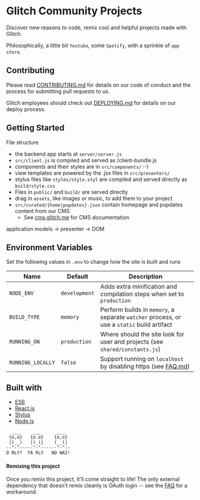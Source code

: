 # Glitch Community Projects

Discover new reasons to code, remix cool and helpful projects made with Glitch.

Philosophically, a little bit `Youtube`, some `Spotify`, with a sprinkle of `app store`.

## Contributing

Please read [CONTRIBUTING.md](https://glitch.com/edit/#!/community?path=CONTRIBUTING.md) for details on our code of conduct and the process for submitting pull requests to us.

Glitch employees should check out [DEPLOYING.md](https://glitch.com/edit/#!/community?path=DEPLOYING.md) for details on our deploy process.

## Getting Started

File structure

- the backend app starts at `server/server.js`
- `src/client.js` is compiled and served as /client-bundle.js
- components and their styles are in `src/components/` :-)
- view templates are powered by the .jsx files in `src/presenters/`
- stylus files like `styles/style.styl` are compiled and served directly as `build/style.css`
- Files in `public/` and `build/` are served directly
- drag in `assets`, like images or music, to add them to your project
- `src/curated/{home|pupdates}.json` contain homepage and pupdates content from our CMS
  - See [cms.glitch.me](https://cms.glitch.me) for CMS documentation

application models -> presenter -> DOM

## Environment Variables

Set the following values in `.env` to change how the site is built and runs

| Name              | Default       | Description                                                                                                        |
| ----------------- | ------------- | ------------------------------------------------------------------------------------------------------------------ |
| `NODE_ENV`        | `development` | Adds extra minification and compilation steps when set to `production`                                             |
| `BUILD_TYPE`      | `memory`      | Perform builds in `memory`, a separate `watcher` process, or use a `static` build artifact                         |
| `RUNNING_ON`      | `production`  | Where should the site look for user and projects (see `shared/constants.js`)                                       |
| `RUNNING_LOCALLY` | `false`       | Support running on `localhost` by disabling https (see [FAQ.md](https://glitch.com/edit/#!/community?path=FAQ.md)) |

## Built with

- [ES6](http://es6-features.org/)
- [React.js](https://reactjs.org/)
- [Stylus](http://stylus-lang.com/)
- [Node.js](https://nodejs.org/dist/latest-v8.x/docs/api/)

```
  ___     ___      ___
 {o,o}   {o.o}    {o,o}
 |)__)   |)_(|    (__(|
--"-"-----"-"------"-"--
O RLY?  YA RLY   NO WAI!
```

#### Remixing this project

Once you remix this project, it'll come straight to life! The only external dependency that doesn't remix cleanly is OAuth login -- see the [FAQ](https://glitch.com/edit/#!/community?path=FAQ.md) for a workaround.
